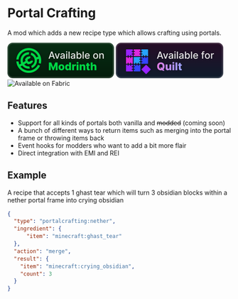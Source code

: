 # Portal Crafting
A mod which adds a new recipe type which allows crafting using portals.

[![Available on Modrinth](https://raw.githubusercontent.com/intergrav/devins-badges/1aec26abb75544baec37249f42008b2fcc0e731f/assets/cozy/available/modrinth_vector.svg)](https://modrinth.com/mod/portal-crafting)
![Available on Quilt](https://raw.githubusercontent.com/intergrav/devins-badges/1aec26abb75544baec37249f42008b2fcc0e731f/assets/cozy/supported/quilt_vector.svg)
![Available on Fabric](https://raw.githubusercontent.com/intergrav/devins-badges/1aec26abb75544baec37249f42008b2fcc0e731f/assets/cozy/supported/fabric_vector.svg)

## Features
- Support for all kinds of portals both vanilla and ~~modded~~ (coming soon)
- A bunch of different ways to return items such as merging into the portal frame or throwing items back
- Event hooks for modders who want to add a bit more flair
- Direct integration with EMI and REI

## Example
A recipe that accepts 1 ghast tear which will turn 3 obsidian blocks within a nether portal frame into crying obsidian
```json
{
  "type": "portalcrafting:nether",
  "ingredient": {
      "item": "minecraft:ghast_tear"
  },
  "action": "merge",
  "result": {
    "item": "minecraft:crying_obsidian",
    "count": 3
  }
}
```
